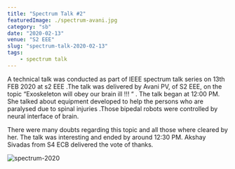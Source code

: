 ```yaml
---
title: "Spectrum Talk #2"
featuredImage: ./spectrum-avani.jpg
category: "sb"
date: "2020-02-13"
venue: "S2 EEE"
slug: "spectrum-talk-2020-02-13"
tags:
    - spectrum talk
---
```


A technical talk was conducted as part of IEEE spectrum talk series on 13th FEB 2020 at s2 EEE .The talk was delivered by Avani PV, of S2 EEE, on the topic “Exoskeleton will obey our brain ill !!! “ . The talk began at 12:00 PM. She talked about equipment developed to help the persons who are paralysed due to spinal injuries .Those bipedal robots were controlled by neural interface of brain.

There were many doubts regarding this topic and all those where cleared by her. The talk was interesting and ended by around 12:30 PM.
Akshay Sivadas from S4 ECB delivered the vote of thanks.

![spectrum-2020]("spectrum-avani1.jpg")
